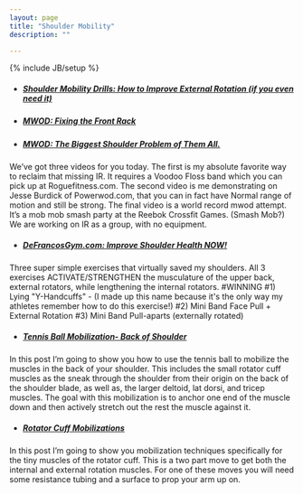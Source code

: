 ```yaml
---
layout: page
title: "Shoulder Mobility"
description: ""

---
```

{% include JB/setup %}


- ##### [Shoulder Mobility Drills: How to Improve External Rotation (if you even need it)](http://www.ericcressey.com/shoulder-mobility-drills-how-to-improve-external-rotation)

- ##### [MWOD: Fixing the Front Rack](http://www.mobilitywod.com/2011/04/episode-223-fixing-elbow-pain-in-the-front-rack.html)

- ##### [MWOD: The Biggest Shoulder Problem of Them All.](http://www.mobilitywod.com/2012/07/the-biggest-shoulder-problem-of-them-all.html)  
We’ve got three videos for you today. The first is my absolute favorite way to reclaim that missing IR. It requires a Voodoo Floss band which you can pick up at Roguefitness.com. The second video is me demonstrating on Jesse Burdick of Powerwod.com, that you can in fact have Normal range of motion and still be strong. The final video is a world record mwod attempt. It’s a mob mob smash party at the Reebok Crossfit Games. (Smash Mob?) We are working on IR as a group, with no equipment.  

- ##### [DeFrancosGym.com: Improve Shoulder Health NOW!](http://www.youtube.com/watch?v=-Lnqtibxboo)  
Three super simple exercises that virtually saved my shoulders. All 3 exercises ACTIVATE/STRENGTHEN the musculature of the upper back, external rotators, while lengthening the internal rotators. #WINNING #1) Lying "Y-Handcuffs" - (I made up this name because it's the only way my athletes remember how to do this exercise!) #2) Mini Band Face Pull + External Rotation #3) Mini Band Pull-aparts (externally rotated)  

- ##### [Tennis Ball Mobilization- Back of Shoulder](http://www.athletestreatingathletes.com/mobilization-techniques/tennis-ball-back-shoulder/)
In this post I’m going to show you how to use the tennis ball to mobilize the muscles in the back of your shoulder. This includes the small rotator cuff muscles as the sneak through the shoulder from their origin on the back of the shoulder blade, as well as, the larger deltoid, lat dorsi, and tricep muscles. The goal with this mobilization is to anchor one end of the muscle down and then actively stretch out the rest the muscle against it.  

- ##### [Rotator Cuff Mobilizations](http://www.athletestreatingathletes.com/mobilization-techniques/rotator-cuff-mobilizations/)
In this post I’m going to show you mobilization techniques specifically for the tiny muscles of the rotator cuff. This is a two part move to get both the internal and external rotation muscles. For one of these moves you will need some resistance tubing and a surface to prop your arm up on.